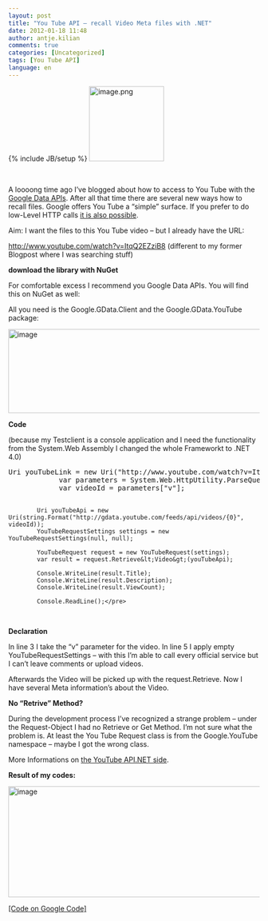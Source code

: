 ```yaml
---
layout: post
title: "You Tube API – recall Video Meta files with .NET"
date: 2012-01-18 11:48
author: antje.kilian
comments: true
categories: [Uncategorized]
tags: [You Tube API]
language: en
---
```

{% include JB/setup %}
<img style="background-image: none; padding-left: 0px; padding-right: 0px; padding-top: 0px; border: 0px;" title="image.png" src="{{BASE_PATH}}/assets/wp-images-de/image1387.png" border="0" alt="image.png" width="150" height="150" />

&nbsp;

A loooong time ago I’ve blogged about how to access to You Tube with the <a href="http://code.google.com/apis/youtube/getting_started.html#data_api">Google Data APIs</a>. After all that time there are several new ways how to recall files. Google offers You Tube a “simple” surface. If you prefer to do low-Level HTTP calls <a href="http://code.google.com/apis/youtube/2.0/developers_guide_protocol_audience.html">it is also possible</a>.

Aim: I want the files to this You Tube video – but I already have the URL:

<a href="http://www.youtube.com/watch?v=ItqQ2EZziB8">http://www.youtube.com/watch?v=ItqQ2EZziB8</a> (different to my former Blogpost where I was searching stuff)

<strong> </strong>

<strong>download the library with NuGet</strong>

<strong> </strong>

For comfortable excess I recommend you Google Data APIs. You will find this on NuGet as well:

All you need is the Google.GData.Client and the Google.GData.YouTube package:

<img style="background-image: none; padding-left: 0px; padding-right: 0px; padding-top: 0px; border: 0px;" title="image" src="{{BASE_PATH}}/assets/wp-images-de/image_thumb570.png" border="0" alt="image" width="537" height="168" />

<strong>Code</strong>

<strong> </strong>

(because my Testclient is a console application and I need the functionality from the System.Web Assembly I changed the whole Frameworkt to .NET 4.0)
<div id="scid:812469c5-0cb0-4c63-8c15-c81123a09de7:4b02cb9f-e4ee-45e5-9a0d-5166ef8197f1" class="wlWriterEditableSmartContent" style="margin: 0px; display: inline; float: none; padding: 0px;">
<pre class="c#">Uri youTubeLink = new Uri("http://www.youtube.com/watch?v=ItqQ2EZziB8");
            var parameters = System.Web.HttpUtility.ParseQueryString(youTubeLink.Query);
            var videoId = parameters["v"];

            Uri youTubeApi = new Uri(string.Format("http://gdata.youtube.com/feeds/api/videos/{0}", videoId));
            YouTubeRequestSettings settings = new YouTubeRequestSettings(null, null);

            YouTubeRequest request = new YouTubeRequest(settings);
            var result = request.Retrieve&lt;Video&gt;(youTubeApi);

            Console.WriteLine(result.Title);
            Console.WriteLine(result.Description);
            Console.WriteLine(result.ViewCount);

            Console.ReadLine();</pre>
</div>
<strong>Declaration</strong>

In line 3 I take the “v” parameter for the video. In line 5 I apply empty YouTubeRequestSettings – with this I’m able to call every official service but I can’t leave comments or upload videos.

Afterwards the Video will be picked up with the request.Retrieve. Now I have several Meta information’s about the Video.

<strong>No “Retrive” Method?</strong>

During the development process I’ve recognized a strange problem – under the Request-Object I had no Retrieve or Get Method. I’m not sure what the problem is. At least the You Tube Request class is from the Google.YouTube namespace – maybe I got the wrong class.

More Informations on <a href="http://code.google.com/apis/youtube/2.0/developers_guide_protocol.html">the YouTube API.NET side</a>.

<strong> </strong>

<strong>Result of my codes:</strong>

<img title="image" src="{{BASE_PATH}}/assets/wp-images-de/image_thumb571.png" border="0" alt="image" width="555" height="222" />

<a href="http://code.google.com/p/code-inside/source/browse/#git%2F2011%2Fyoutubeapi%253Fstate%253Dclosed">[Code on Google Code]</a>
